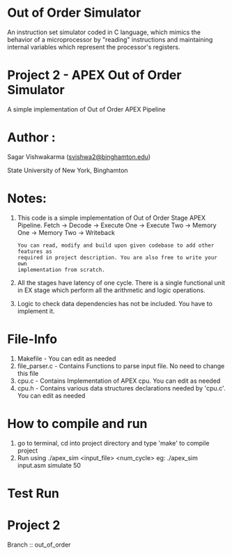 # Out of Order Simulator

An instruction set simulator coded in C language, which mimics the behavior of a microprocessor by "reading" instructions and maintaining internal variables which represent the processor's registers.

Project 2 - APEX Out of Order Simulator
============

A simple implementation of Out of Order APEX Pipeline

Author :
============
Sagar Vishwakarma (svishwa2@binghamton.edu)

State University of New York, Binghamton

Notes:
============

1)	This code is a simple implementation of Out of Order Stage APEX Pipeline.
		Fetch -> Decode -> Execute One -> Execute Two -> Memory One -> Memory Two -> Writeback

		You can read, modify and build upon given codebase to add other features as
		required in project description. You are also free to write your own
		implementation from scratch.

2)	All the stages have latency of one cycle. There is a single functional unit in
		EX stage which perform all the arithmetic and logic operations.

3)	Logic to check data dependencies has not be included. You have to implement it.

File-Info
============

1)	Makefile				- You can edit as needed
2)	file_parser.c 	- Contains Functions to parse input file. No need to change this file
3)	cpu.c						- Contains Implementation of APEX cpu. You can edit as needed
4)	cpu.h						- Contains various data structures declarations needed by 'cpu.c'. You can edit as needed


How to compile and run
============

1)	go to terminal, cd into project directory and type 'make' to compile project
2)	Run using ./apex_sim <input_file> <func> <num_cycle>
		eg: ./apex_sim input.asm simulate 50


Test Run
============		

Project 2
============		

Branch :: out_of_order
